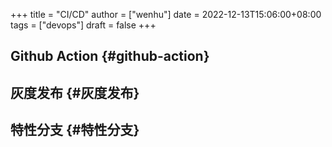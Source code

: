 +++
title = "CI/CD"
author = ["wenhu"]
date = 2022-12-13T15:06:00+08:00
tags = ["devops"]
draft = false
+++

## Github Action {#github-action}


## 灰度发布 {#灰度发布}


## 特性分支 {#特性分支}
